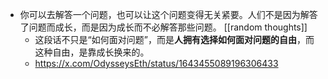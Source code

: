 - 你可以去解答一个问题，也可以让这个问题变得无关紧要。人们不是因为解答了问题而成长，而是因为成长而不必解答那些问题。 [[random thoughts]]
	- 这段话不只是“如何面对问题”，而是**人拥有选择如何面对问题的自由**，而这种自由，是靠成长换来的。
	- https://x.com/OdysseysEth/status/1643455089196306433
